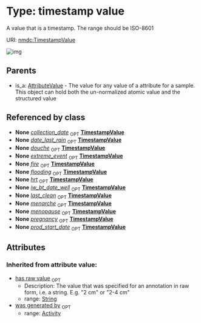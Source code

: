 
# Type: timestamp value


A value that is a timestamp. The range should be ISO-8601

URI: [nmdc:TimestampValue](https://microbiomedata/meta/TimestampValue)


![img](http://yuml.me/diagram/nofunky;dir:TB/class/[Biosample]++-%20collection_date%200..1>[TimestampValue&#124;has_raw_value(i):string%20%3F],[Biosample]++-%20extreme_event%200..1>[TimestampValue],[Biosample]++-%20fire%200..1>[TimestampValue],[Biosample]++-%20flooding%200..1>[TimestampValue],[AttributeValue]^-[TimestampValue],[Biosample],[AttributeValue],[Activity])

## Parents

 *  is_a: [AttributeValue](AttributeValue.md) - The value for any value of a attribute for a sample. This object can hold both the un-normalized atomic value and the structured value

## Referenced by class

 *  **None** *[collection_date](collection_date.md)*  <sub>OPT</sub>  **[TimestampValue](TimestampValue.md)**
 *  **None** *[date_last_rain](date_last_rain.md)*  <sub>OPT</sub>  **[TimestampValue](TimestampValue.md)**
 *  **None** *[douche](douche.md)*  <sub>OPT</sub>  **[TimestampValue](TimestampValue.md)**
 *  **None** *[extreme_event](extreme_event.md)*  <sub>OPT</sub>  **[TimestampValue](TimestampValue.md)**
 *  **None** *[fire](fire.md)*  <sub>OPT</sub>  **[TimestampValue](TimestampValue.md)**
 *  **None** *[flooding](flooding.md)*  <sub>OPT</sub>  **[TimestampValue](TimestampValue.md)**
 *  **None** *[hrt](hrt.md)*  <sub>OPT</sub>  **[TimestampValue](TimestampValue.md)**
 *  **None** *[iw_bt_date_well](iw_bt_date_well.md)*  <sub>OPT</sub>  **[TimestampValue](TimestampValue.md)**
 *  **None** *[last_clean](last_clean.md)*  <sub>OPT</sub>  **[TimestampValue](TimestampValue.md)**
 *  **None** *[menarche](menarche.md)*  <sub>OPT</sub>  **[TimestampValue](TimestampValue.md)**
 *  **None** *[menopause](menopause.md)*  <sub>OPT</sub>  **[TimestampValue](TimestampValue.md)**
 *  **None** *[pregnancy](pregnancy.md)*  <sub>OPT</sub>  **[TimestampValue](TimestampValue.md)**
 *  **None** *[prod_start_date](prod_start_date.md)*  <sub>OPT</sub>  **[TimestampValue](TimestampValue.md)**

## Attributes


### Inherited from attribute value:

 * [has raw value](has_raw_value.md)  <sub>OPT</sub>
    * Description: The value that was specified for an annotation in raw form, i.e. a string. E.g. "2 cm" or "2-4 cm"
    * range: [String](types/String.md)
 * [was generated by](was_generated_by.md)  <sub>OPT</sub>
    * range: [Activity](Activity.md)
